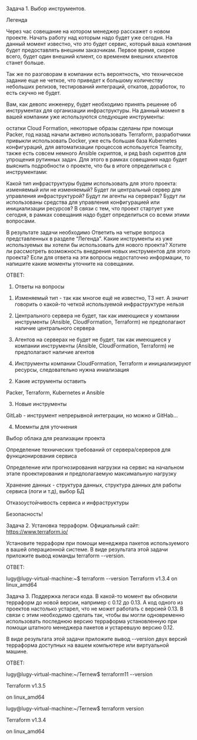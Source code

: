 Задача 1. Выбор инструментов.

Легенда

Через час совещание на котором менеджер расскажет о новом проекте. Начать работу над которым надо будет уже сегодня. На данный момент известно, что это будет сервис, который ваша компания будет предоставлять внешним заказчикам. Первое время, скорее всего, будет один внешний клиент, со временем внешних клиентов станет больше.

Так же по разговорам в компании есть вероятность, что техническое задание еще не четкое, что приведет к большому количеству небольших релизов, тестирований интеграций, откатов, доработок, то есть скучно не будет.

Вам, как девопс инженеру, будет необходимо принять решение об инструментах для организации инфраструктуры. На данный момент в вашей компании уже используются следующие инструменты:

остатки Сloud Formation,
некоторые образы сделаны при помощи Packer,
год назад начали активно использовать Terraform,
разработчики привыкли использовать Docker,
уже есть большая база Kubernetes конфигураций,
для автоматизации процессов используется Teamcity,
также есть совсем немного Ansible скриптов,
и ряд bash скриптов для упрощения рутинных задач.
Для этого в рамках совещания надо будет выяснить подробности о проекте, что бы в итоге определиться с инструментами:

Какой тип инфраструктуры будем использовать для этого проекта: изменяемый или не изменяемый?
Будет ли центральный сервер для управления инфраструктурой?
Будут ли агенты на серверах?
Будут ли использованы средства для управления конфигурацией или инициализации ресурсов?
В связи с тем, что проект стартует уже сегодня, в рамках совещания надо будет определиться со всеми этими вопросами.

В результате задачи необходимо
Ответить на четыре вопроса представленных в разделе “Легенда”.
Какие инструменты из уже используемых вы хотели бы использовать для нового проекта?
Хотите ли рассмотреть возможность внедрения новых инструментов для этого проекта?
Если для ответа на эти вопросы недостаточно информации, то напишите какие моменты уточните на совещании.

ОТВЕТ:

1. Ответы на вопросы

1) Изменяемый тип - так как многое ещё не известно, ТЗ нет. А значит говорить о какой-то четкой используемой инфраструктуре нельзя

2) Центрального сервера не будет, так как имеющиеся у компании инструменты (Ansible, CloudFormation, Terraform) не предполагают наличие центрального сервера

3) Агентов на серверах не будет не будет, так как имеющиеся у компании инструменты (Ansible, CloudFormation, Terraform) не предполагают наличие агентов

4) Инструменты компании CloudFormation, Terraform и инициализируют ресурсы, следовательно нужна иниализация

2. Какие иструменты оставить

Packer, Terraform, Kubernetes и Ansible

3. Новые инструменты

GitLab - инструмент непрерывной интеграции, но можно и GitHab...

4. Моемнты для уточнения

Выбор облака для реализации проекта

Определение технических требований от сервера/серверов для функционирования сервиса

Определение или прогнозирования нагрузки на сервис на начальном этапе проектирования и предполагаемую максимальную нагрузку

Хранение данных - структура данных, структура данных для работы сервиса (логи и т.д), выбор БД

Отказоустойчивость сервиса и инфраструктуры

Безопасность!

Задача 2. Установка терраформ.
Официальный сайт: https://www.terraform.io/

Установите терраформ при помощи менеджера пакетов используемого в вашей операционной системе. В виде результата этой задачи приложите вывод команды terraform --version.

ОТВЕТ: 

lugy@lugy-virtual-machine:~$ terraform --version
Terraform v1.3.4
on linux_amd64


Задача 3. Поддержка легаси кода.
В какой-то момент вы обновили терраформ до новой версии, например с 0.12 до 0.13. А код одного из проектов настолько устарел, что не может работать с версией 0.13. В связи с этим необходимо сделать так, чтобы вы могли одновременно использовать последнюю версию терраформа установленную при помощи штатного менеджера пакетов и устаревшую версию 0.12.

В виде результата этой задачи приложите вывод --version двух версий терраформа доступных на вашем компьютере или виртуальной машине.

ОТВЕТ:

lugy@lugy-virtual-machine:~/Ternew$ terraform11 --version

Terraform v1.3.5

on linux_amd64

lugy@lugy-virtual-machine:~/Ternew$ terraform version

Terraform v1.3.4

on linux_amd64


